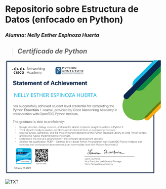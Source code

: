 # Repositorio sobre Estructura de Datos (enfocado en Python)
### *Alumna: Nelly Esther Espinoza Huerta*  

>## *Certificado de Python*  

![CertificadoPython](https://github.com/UP210537/UP210537_DSA/blob/main/U1/Imagenes/CertificadoPyhon.png)  

![TXT](https://i.pinimg.com/236x/30/4f/99/304f9902b4a2f6be4ca6777cca225afd.jpg)  
